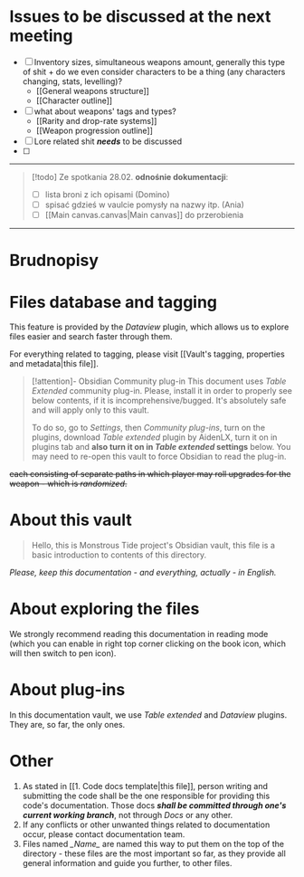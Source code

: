 # Issues to be discussed at the next meeting

- [ ] Inventory sizes, simultaneous weapons amount, generally this type of shit + do we even consider characters to be a thing (any characters changing, stats, levelling)?
	- [[General weapons structure]]
	- [[Character outline]]
- [ ] what about weapons' tags and types?
	- [[Rarity and drop-rate systems]]
	- [[Weapon progression outline]]
- [ ] Lore related shit ***needs*** to be discussed
- [ ] 

___

>[!todo] Ze spotkania 28.02. **odnośnie dokumentacji**:
>- [ ] lista broni z ich opisami (Domino)
>- [ ] spisać gdzieś w vaulcie pomysły na nazwy itp. (Ania)
>- [ ] [[Main canvas.canvas|Main canvas]] do przerobienia


___

# Brudnopisy

# Files database and tagging

This feature is provided by the *Dataview* plugin, which allows us to explore files easier and search faster through them.

For everything related to tagging, please visit [[Vault's tagging, properties and metadata|this file]].

>[!attention]- Obsidian Community plug-in
>This document uses *Table Extended* community plug-in. Please, install it in order to properly see below contents, if it is incomprehensive/bugged. It's absolutely safe and will apply only to this vault. 
>
>To do so, go to *Settings*, then *Community plug-ins*, turn on the plugins, download *Table extended* plugin by AidenLX, turn it on in plugins tab and **also turn it on in *Table extended* settings** below. You may need to re-open this vault to force Obsidian to read the plug-in.

~~each consisting of separate paths in which player may roll upgrades for the weapon - which is *randomized*.~~

# About this vault 

> Hello, this is Monstrous Tide project's Obsidian vault, this file is a basic introduction to contents of this directory.

*Please, keep this documentation - and everything, actually - in English.*

# About exploring the files

We strongly recommend reading this documentation in reading mode (which you can enable in right top corner clicking on the book icon, which will then switch to pen icon). 

# About plug-ins

In this documentation vault, we use *Table extended* and *Dataview* plugins. They are, so far, the only ones.

# Other

1. As stated in [[1. Code docs template|this file]], person writing and submitting the code shall be the one responsible for providing this code's documentation. Those docs ***shall be committed through one's current working branch***, not through *Docs* or any other.
2. If any conflicts or other unwanted things related to documentation occur, please contact documentation team.
3. Files named *\__Name__* are named this way to put them on the top of the directory - these files are the most important so far, as they provide all general information and guide you further, to other files.
